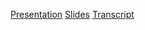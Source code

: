 [Presentation](https://youtu.be/p5bAN3oAs_s)
[Slides](https://rolling-scopes-school.github.io/surface74-JSFE2023Q1/presentation)
[Transcript](https://rolling-scopes-school.github.io/surface74-JSFE2023Q1/presentation/docs/presentation.docx)